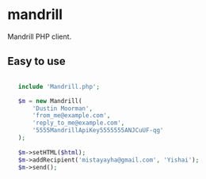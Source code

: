 mandrill
========

Mandrill PHP client.

## Easy to use
```php

   include 'Mandrill.php';

   $m = new Mandrill(
       'Dustin Moorman',
       'from_me@example.com', 
       'reply_to_me@example.com', 
       '5555MandrillApiKey5555555ANJCuUF-qg'
   );
 
   $m->setHTML($html);
   $m->addRecipient('mistayayha@gmail.com', 'Yishai');
   $m->send();
```
